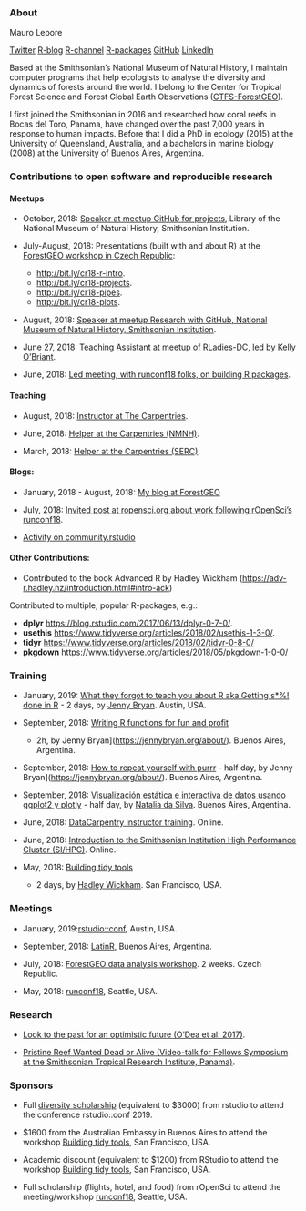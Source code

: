 
### About

Mauro Lepore

[Twitter](https://twitter.com/mauro_lepore)
[R-blog](https://fgeo.netlify.com/) [R-channel](http://bit.ly/r-videos)
[R-packages](https://forestgeo.github.io/fgeo)
[GitHub](https://github.com/maurolepore)
[LinkedIn](https://www.linkedin.com/in/mauro-lepore-5669a820)

Based at the Smithsonian’s National Museum of Natural History, I
maintain computer programs that help ecologists to analyse the diversity
and dynamics of forests around the world. I belong to the Center for
Tropical Forest Science and Forest Global Earth Observations
([CTFS-ForestGEO](http://www.forestgeo.si.edu/)).

I first joined the Smithsonian in 2016 and researched how coral reefs in
Bocas del Toro, Panama, have changed over the past 7,000 years in
response to human impacts. Before that I did a PhD in ecology (2015) at
the University of Queensland, Australia, and a bachelors in marine
biology (2008) at the University of Buenos Aires, Argentina.

### Contributions to open software and reproducible research

#### Meetups

  - October, 2018: [Speaker at meetup GitHub for
    projects](http://bit.ly/2pOrRXo), Library of the National Museum of
    Natural History, Smithsonian Institution.

  - July-August, 2018: Presentations (built with and about R) at the
    [ForestGEO workshop in Czech Republic](http://bit.ly/event-cr18):
    
      - <http://bit.ly/cr18-r-intro>.
      - <http://bit.ly/cr18-projects>.
      - <http://bit.ly/cr18-pipes>.
      - <http://bit.ly/cr18-plots>.

  - August, 2018: [Speaker at meetup Research with GitHub, National
    Museum of Natural History, Smithsonian
    Institution](http://bit.ly/research-with-github).

  - June 27, 2018: [Teaching Assistant at meetup of RLadies-DC, led by
    Kelly
    O’Briant](https://twitter.com/kellrstats,%20https://www.meetup.com/rladies-dc/events/251799760/).

  - June, 2018: [Led meeting, with runconf18 folks, on building R
    packages](https://twitter.com/mauro_lepore/status/1008136303182008320).

#### Teaching

  - August, 2018: [Instructor at The
    Carpentries](https://kokbent.github.io/2018-09-29-tamu-kingsville/).

  - June, 2018: [Helper at the Carpentries
    (NMNH)](https://smithsonianworkshops.github.io/2018-06-12-nmnh/).

  - March, 2018: [Helper at the Carpentries
    (SERC)](https://smithsonianworkshops.github.io/2018-03-07-serc/).

#### Blogs:

  - January, 2018 - August, 2018: [My blog at
    ForestGEO](https://fgeo.netlify.com/)

  - July, 2018: [Invited post at ropensci.org about work following
    rOpenSci’s
    runconf18](https://ropensci.org/blog/2018/07/17/pkginspector/).

  - [Activity on
    community.rstudio](https://community.rstudio.com/u/mauro_lepore/summary)

#### Other Contributions:

  - Contributed to the book Advanced R by Hadley Wickham
    (<https://adv-r.hadley.nz/introduction.html#intro-ack>)

Contributed to multiple, popular R-packages, e.g.:

  - **dplyr** <https://blog.rstudio.com/2017/06/13/dplyr-0-7-0/>.
  - **usethis**
    <https://www.tidyverse.org/articles/2018/02/usethis-1-3-0/>.
  - **tidyr** <https://www.tidyverse.org/articles/2018/02/tidyr-0-8-0/>
  - **pkgdown**
    <https://www.tidyverse.org/articles/2018/05/pkgdown-1-0-0/>

### Training

  - January, 2019: [What they forgot to teach you about R aka Getting
    s\*%\! done in R](https://whattheyforgot.org/) - 2 days, by [Jenny
    Bryan](https://jennybryan.org/about/). Austin, USA.

  - September, 2018: [Writing R functions for fun and
    profit](https://www.meetup.com/rladies-buenos-aires/events/253987224/)
    - 2h, by Jenny Bryan\](<https://jennybryan.org/about/>). Buenos
    Aires, Argentina.

  - September, 2018: [How to repeat yourself with
    purrr](http://latin-r.com/schedule/#session-3) - half day, by Jenny
    Bryan\](<https://jennybryan.org/about/>). Buenos Aires, Argentina.

  - September, 2018: [Visualización estática e interactiva de datos
    usando ggplot2 y plotly](http://latin-r.com/schedule/#session-1) -
    half day, by [Natalia da Silva](http://natydasilva.com/). Buenos
    Aires, Argentina.

  - June, 2018: [DataCarpentry instructor
    training](https://i.imgur.com/f86ieG4.png). Online.

  - June, 2018: [Introduction to the Smithsonian Institution High
    Performance Cluster (SI/HPC)](https://i.imgur.com/kObg0FC.png).
    Online.

  - May, 2018: [Building tidy
    tools](https://blog.rstudio.com/2018/04/09/building-tidy-tools-workshop/)
    - 2 days, by [Hadley Wickham](http://hadley.nz/). San Francisco,
    USA.

### Meetings

  - January, 2019:[rstudio::conf](https://www.rstudio.com/conference/),
    Austin, USA.

  - September, 2018: [LatinR](https://i.imgur.com/TMYMQEf.png), Buenos
    Aires, Argentina.

  - July, 2018: [ForestGEO data analysis
    workshop](https://www.forestgeo.si.edu/2018-forestgeo-dynamics-workshop-czech-republic).
    2 weeks. Czech Republic.

  - May, 2018: [runconf18](http://unconf18.ropensci.org/#participants),
    Seattle, USA.

### Research

  - [Look to the past for an optimistic future (O’Dea et
    al. 2017)](https://goo.gl/U3aBC2).

  - [Pristine Reef Wanted Dead or Alive (Video-talk for Fellows
    Symposium at the Smithsonian Tropical Research Institute,
    Panama)](https://www.youtube.com/watch?v=MM29AB-52HY).

### Sponsors

  - Full [diversity
    scholarship](https://blog.rstudio.com/2018/08/10/rstudio-conf-2019-diversity-scholarships/)
    (equivalent to $3000) from rstudio to attend the conference
    rstudio::conf 2019.

  - $1600 from the Australian Embassy in Buenos Aires to attend the
    workshop [Building tidy
    tools](https://blog.rstudio.com/2018/04/09/building-tidy-tools-workshop/),
    San Francisco, USA.

  - Academic discount (equivalent to $1200) from RStudio to attend the
    workshop [Building tidy
    tools](https://blog.rstudio.com/2018/04/09/building-tidy-tools-workshop/),
    San Francisco, USA.

  - Full scholarship (flights, hotel, and food) from rOpenSci to attend
    the meeting/workshop
    [runconf18](http://unconf18.ropensci.org/#participants), Seattle,
    USA.

